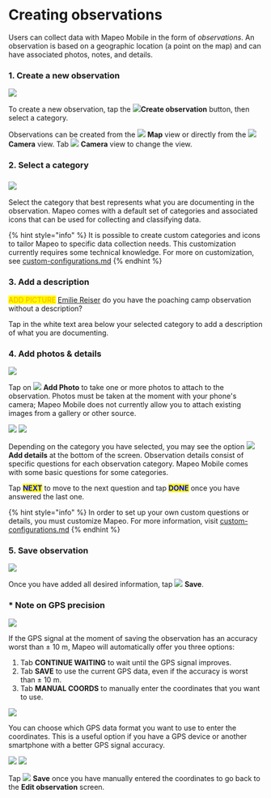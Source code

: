 # Creating observations

Users can collect data with Mapeo Mobile in the form of _observations_. An observation is based on a geographic location (a point on the map) and can have associated photos, notes, and details.

### 1. Create a new observation

![](<../../.gitbook/assets/Home screen - Create\_observation\_button.jpg>)  &#x20;

To create a new observation, tap the ![](../../.gitbook/assets/create\_observation.png)**Create observation** button, then select a category.

Observations can be created from the ![](https://lh4.googleusercontent.com/kZF8mKvkk2rQmed-6BC1i\_rDrGE2x320yJXXJW8ie\_0YuuF8AXUKPOPq9j\_cxIsVEOh33BhsDtJH8U-pz4LS4nCwCjJBvNH0LnUEtJrJqr2MkmrrSAcRfTYlP0kpCrs5qE1fsPpx) **Map** view or directly from the ![](https://lh6.googleusercontent.com/frEQrTzBVEG1\_7QbIuBtPoJmeTnZnLZ7vFuCJIm7wOly9cfTeBfqhEKvHOwk1feLIsyvNECJTOaEpUOA5l-Tuid1i-oToURZ4P52iJEAcpgzgQkAJnvKTN\_d1UXd8FUE9-mNg1Sk) **Camera** view. Tab ![](https://lh6.googleusercontent.com/frEQrTzBVEG1\_7QbIuBtPoJmeTnZnLZ7vFuCJIm7wOly9cfTeBfqhEKvHOwk1feLIsyvNECJTOaEpUOA5l-Tuid1i-oToURZ4P52iJEAcpgzgQkAJnvKTN\_d1UXd8FUE9-mNg1Sk) **Camera** view to change the view.

### 2. Select a category

### ![](../../.gitbook/assets/Categories\_screen.jpg)

Select the category that best represents what you are documenting in the observation. Mapeo comes with a default set of categories and associated icons that can be used for collecting and classifying data.&#x20;

{% hint style="info" %}
It is possible to create custom categories and icons to tailor Mapeo to specific data collection needs. This customization currently requires some technical knowledge. For more on customization, see [custom-configurations.md](../pre-launch-deployment-preparation/custom-configurations.md "mention")
{% endhint %}

### 3. Add a description

<mark style="color:orange;">ADD PICTURE</mark> [Emilie Reiser](https://app.gitbook.com/u/eoRD69NtvuP79U9P8xcJqnbVjdM2 "mention") do you have the poaching camp observation without a description?

Tap in the white text area below your selected category to add a description of what you are documenting.

### 4. Add photos & details

![](../../.gitbook/assets/Add\_description.jpg)

Tap on ![](https://lh6.googleusercontent.com/frEQrTzBVEG1\_7QbIuBtPoJmeTnZnLZ7vFuCJIm7wOly9cfTeBfqhEKvHOwk1feLIsyvNECJTOaEpUOA5l-Tuid1i-oToURZ4P52iJEAcpgzgQkAJnvKTN\_d1UXd8FUE9-mNg1Sk) **Add Photo** to take one or more photos to attach to the observation.  Photos must be taken at the moment with your phone's camera; Mapeo Mobile does not currently allow you to attach existing images from a gallery or other source.

<mark style="color:red;"></mark>![](<../../.gitbook/assets/View observation screen - add Details select.jpg>)  <mark style="color:red;"></mark>  ![](<../../.gitbook/assets/Form - camp category - select DONE.jpg>)<mark style="color:red;"></mark>

Depending on the category you have selected, you may see the option ![](<../../.gitbook/assets/app icons\_Details.png>) **Add details** at the bottom of the screen. Observation details consist of specific questions for each observation category. Mapeo Mobile comes with some basic questions for some categories.&#x20;

Tap <mark style="color:blue;">**NEXT**</mark> to move to the next question and tap <mark style="color:blue;">**DONE**</mark> once you have answered the last one.&#x20;

{% hint style="info" %}
In order to set up your own custom questions or details, you must customize Mapeo. For more information, visit [custom-configurations.md](../pre-launch-deployment-preparation/custom-configurations.md "mention")
{% endhint %}

### 5. Save observation

<mark style="background-color:orange;"></mark>![](<../../.gitbook/assets/Save observation.jpg>)<mark style="background-color:orange;"></mark>

Once you have added all desired information, tap ![](<../../.gitbook/assets/app icons\_Save-check.png>) **Save**.

### \* Note on GPS precision

<mark style="color:red;">****</mark>![](<../../.gitbook/assets/Weak GPS signal message with cover.jpg>)<mark style="color:red;">****</mark>

If the GPS signal at the moment of saving the observation has an accuracy worst than ± 10 m, Mapeo will automatically offer you three options:

1. Tab **CONTINUE WAITING** to wait until the GPS signal improves.
2. Tab **SAVE** to use the current GPS data, even if the accuracy is worst than ± 10 m.
3. Tab **MANUAL COORDS** to manually enter the coordinates that you want to use.

<mark style="color:red;"></mark>![](<../../.gitbook/assets/Weak GPS signal message - manual coords option.jpg>) &#x20;

You can choose which GPS data format you want to use to enter the coordinates. This is a useful option if you have a GPS device or another smartphone with a better GPS signal accuracy.&#x20;

![](<../../.gitbook/assets/Enter coordinates screen - menu to chose format.jpg>)  ![](<../../.gitbook/assets/Enter coordinates screen - choose GPS format with cover.jpg>)

Tap ![](<../../.gitbook/assets/app icons\_Save-check.png>) **Save** once you have manually entered the coordinates to go back to the **Edit observation** screen.
